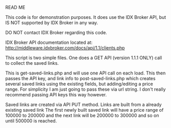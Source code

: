 READ ME

This code is for demonstration purposes. It does use the IDX Broker API,
but IS NOT supported by IDX Broker in any way.

DO NOT contact IDX Broker regarding this code.

IDX Broker API documentation located at: http://middleware.idxbroker.com/docs/api/1.1/clients.php

This script is two simple files. One does a GET API (version 1.1.1 ONLY) call to collect the saved links.

This is get-saved-links.php and will use one API call on each load.
This then passes the API key, and link info to post-saved-links.php
which creates several saved links using the existing fields, but adding/editing a price range.
For simplicity I am just going to pass these via url string.
I don't really recommend passing API keys this way however.


Saved links are created via API PUT method. Links are built from a already existing saved link
The first newly built saved link will have a price range of 100000 to 200000 and the next
link will be 200000 to 300000 and so on until 500000 is reached.
